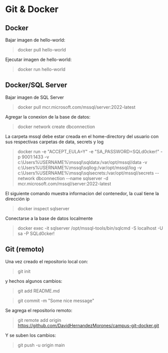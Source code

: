 # Git & Docker

## Docker

Bajar imagen de hello-world:

> docker pull hello-world

Ejecutar imagen de hello-world:

> docker run hello-world

## Docker/SQL Server

Bajar imagen de SQL Server
> docker pull mcr.microsoft.com/mssql/server:2022-latest

Agregar la conexion de la base de datos:

> docker network create dbconnection

La carpeta mssql debe estar creada en el home-directory del usuario con sus respectivas carpetas de data, secrets y log
> docker run -e "ACCEPT_EULA=Y" -e "SA_PASSWORD=SQLd0cker!" -p 9001:1433 -v c:\Users\%USERNAME%\mssql\sqldata:/var/opt/mssql/data -v c:\Users\%USERNAME%\mssql\sqllog:/var/opt/mssql/log -v c:\Users\%USERNAME%\mssql\sqlsecrets:/var/opt/mssql/secrets --network dbconnection --name sqlserver -d mcr.microsoft.com/mssql/server:2022-latest

El siguiente comando muestra informacion del contenedor, la cual tiene
la dirección ip

> docker inspect sqlserver

Conectarse a la base de datos localmente
> docker exec -it sqlserver /opt/mssql-tools/bin/sqlcmd -S localhost -U sa -P SQLd0cker!

## Git (remoto)
Una vez creado el repositorio local con:
> git init

y hechos algunos cambios:
> git add README.md

> git commit -m "Some nice message"

Se agrega el repositorio remoto:

> git remote add origin https://github.com/DavidHernandezMorones/campus-git-docker.git

Y se suben los cambios:

> git push -u origin main
